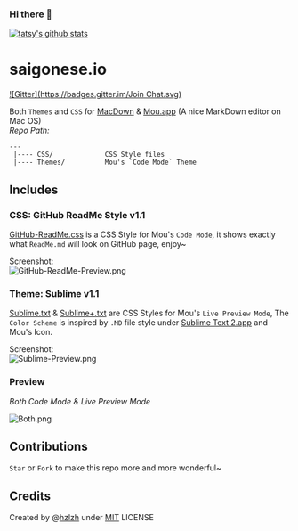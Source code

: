 ### Hi there 👋

[![tatsy's github stats](https://github-readme-stats.vercel.app/api?username=tatsy)](https://github.com/anuraghazra/github-readme-stats)

<!--
**tatsy/tatsy** is a ✨ _special_ ✨ repository because its `README.md` (this file) appears on your GitHub profile.

Here are some ideas to get you started:

- 🔭 I’m currently working on ...
- 🌱 I’m currently learning ...
- 👯 I’m looking to collaborate on ...
- 🤔 I’m looking for help with ...
- 💬 Ask me about ...
- 📫 How to reach me: ...
- 😄 Pronouns: ...
- ⚡ Fun fact: ...
-->

# saigonese.io
[![Gitter](https://badges.gitter.im/Join Chat.svg)](https://gitter.im/hzlzh/Mou-Theme?utm_source=badge&utm_medium=badge&utm_campaign=pr-badge&utm_content=badge)

Both `Themes` and `CSS` for [MacDown](http://macdown.uranusjr.com/) & [Mou.app] \(A nice MarkDown editor on Mac OS\)  
_Repo Path:_

    --- 
     |---- CSS/             CSS Style files  
     |---- Themes/          Mou's `Code Mode` Theme  
     
## Includes

### CSS: GitHub ReadMe Style v1.1

[GitHub-ReadMe.css] is a CSS Style for Mou's `Code Mode`, it shows exactly what `ReadMe.md` will look on GitHub page, enjoy~

Screenshot:  
![GitHub-ReadMe-Preview.png](https://github.com/hzlzh/Mou-Theme/raw/master/CSS/GitHub-ReadMe-Preview.png)

### Theme: Sublime v1.1

[Sublime.txt] & [Sublime+.txt] are CSS Styles for Mou's `Live Preview Mode`, The `Color Scheme` is inspired by `.MD` file style under [Sublime Text 2.app] and Mou's Icon.

Screenshot:  
![Sublime-Preview.png](https://github.com/hzlzh/Mou-Theme/raw/master/Themes/Sublime-Preview.png)    

### Preview

_Both Code Mode & Live Preview Mode_

![Both.png](https://github.com/hzlzh/Mou-Theme/raw/master/CSS/Both.png)

## Contributions

`Star` or `Fork` to make this repo more and more wonderful~

## Credits
Created by @[hzlzh](https://twitter.com/hzlzh 'Contact me on Twitter') under [MIT] LICENSE


[Mou.app]: http://25.io/mou/
[Sublime Text 2.app]: http://www.sublimetext.com/
[Sublime.txt]:https://github.com/hzlzh/Mou-Theme/raw/master/Themes/Sublime.txt
[Sublime+.txt]:https://github.com/hzlzh/Mou-Theme/raw/master/Themes/Sublime+.txt
[GitHub-ReadMe.css]: https://github.com/hzlzh/Mou-Theme/raw/master/CSS/GitHub-ReadMe.css
[MIT]: http://rem.mit-license.org/

